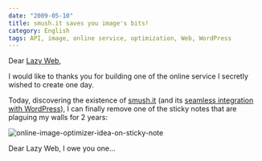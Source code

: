 ```yaml
---
date: "2009-05-10"
title: smush.it saves you image's bits!
category: English
tags: API, image, online service, optimization, Web, WordPress
---
```


Dear [Lazy Web](https://wikipedia.org/wiki/LazyWeb),

I would like to thanks you for building one of the online service I secretly wished to create one day.

Today, discovering the existence of [smush.it](https://smush.it) (and its [seamless integration with WordPress](https://wordpress.org/extend/plugins/wp-smushit/)), I can finally remove one of the sticky notes that are plaguing my walls for 2 years:

![online-image-optimizer-idea-on-sticky-note](/uploads/2009/online-image-optimizer-idea-on-sticky-note.jpg)

Dear Lazy Web, I owe you one...
